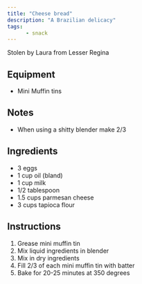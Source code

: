 ```yaml
---
title: "Cheese bread"
description: "A Brazilian delicacy"
tags:
      - snack
---
```


Stolen by Laura from Lesser Regina

## Equipment

* Mini Muffin tins

## Notes

* When using a shitty blender make 2/3

## Ingredients

* 3 eggs
* 1 cup oil (bland)
* 1 cup milk
* 1/2 tablespoon
* 1.5 cups parmesan cheese
* 3 cups tapioca flour

## Instructions

1. Grease mini muffin tin
2. Mix liquid ingredients in blender
3. Mix in dry ingredients
4. Fill 2/3 of each mini muffin tin with batter
5. Bake for 20-25 minutes at 350 degrees
